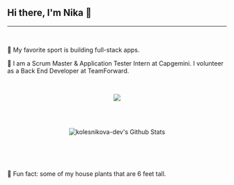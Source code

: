 ## Hi there, I'm Nika 👋
<hr> <br>
<p>👯 My favorite sport is building full-stack apps.</p>
<p>🔭 I am a Scrum Master & Application Tester Intern at Capgemini. I volunteer as a Back End Developer at TeamForward.</p>
<br>

<p align="center">
  <a href="https://skillicons.dev">
    <img src="https://skillicons.dev/icons?i=typescript,go,git,jest,react,vite,js,postman,sql,express" />
  </a>
</p>
<br><br>
<p align="center">
   <img src="https://github-readme-streak-stats.herokuapp.com/?user=kolesnikova-dev&theme=blue_navy" alt="kolesnikova-dev's Github Stats"/>
</p>
<br>
<!-- <p align="center">
<img src="https://github-readme-stats.vercel.app/api/top-langs/?username=kolesnikova-dev&amp;theme=blue_navy&amp;hide_border=false&amp;include_all_commits=true&amp;count_private=true&amp;layout=compact&amp;" alt="kolesnikova-dev's Github Stats" >
</p> -->
<br><br>
<p>🌱 Fun fact: some of my house plants that are 6 feet tall.</p>


<!--
**kweeuhree/kweeuhree** is a ✨ _special_ ✨ repository because its `README.md` (this file) appears on your GitHub profile.

Here are some ideas to get you started:

- 
-  I’m currently learning ...
-  I’m looking to collaborate on ...
- 🤔 I’m looking for help with ...
- 💬 Ask me about ...
- 📫 How to reach me: ...
- 😄 Pronouns: ...
- ⚡ Fun fact: ...
-->
